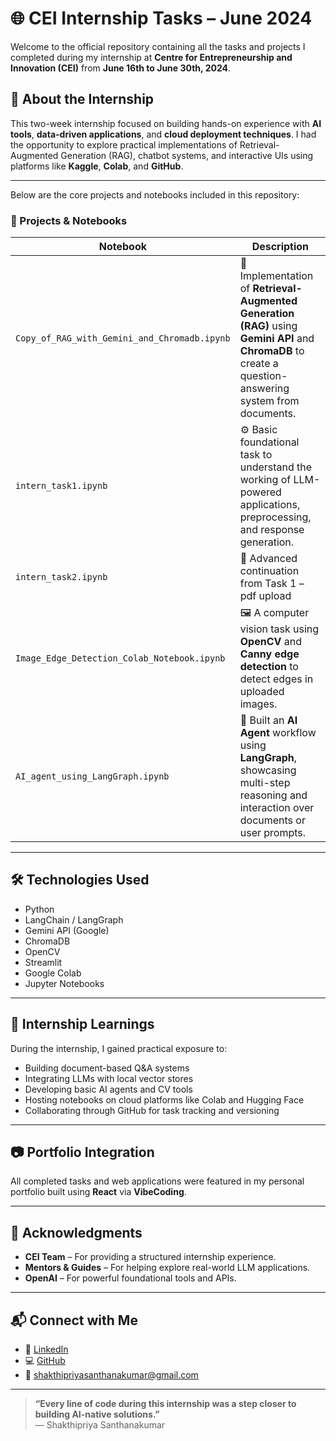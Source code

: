 # 🌐 CEI Internship Tasks – June 2024

Welcome to the official repository containing all the tasks and projects I completed during my internship at **Centre for Entrepreneurship and Innovation (CEI)** from **June 16th to June 30th, 2024**.

## 📌 About the Internship

This two-week internship focused on building hands-on experience with **AI tools**, **data-driven applications**, and **cloud deployment techniques**. I had the opportunity to explore practical implementations of Retrieval-Augmented Generation (RAG), chatbot systems, and interactive UIs using platforms like **Kaggle**, **Colab**, and **GitHub**.

---
Below are the core projects and notebooks included in this repository:

### 🧠 Projects & Notebooks

| Notebook | Description |
|---------|-------------|
| `Copy_of_RAG_with_Gemini_and_Chromadb.ipynb` | 📄 Implementation of **Retrieval-Augmented Generation (RAG)** using **Gemini API** and **ChromaDB** to create a question-answering system from documents. |
| `intern_task1.ipynb` | ⚙️ Basic foundational task to understand the working of LLM-powered applications, preprocessing, and response generation. |
| `intern_task2.ipynb` | 🔄 Advanced continuation from Task 1 – pdf upload |
| `Image_Edge_Detection_Colab_Notebook.ipynb` | 🖼️ A computer vision task using **OpenCV** and **Canny edge detection** to detect edges in uploaded images. |
| `AI_agent_using_LangGraph.ipynb` | 🤖 Built an **AI Agent** workflow using **LangGraph**, showcasing multi-step reasoning and interaction over documents or user prompts. |

---

## 🛠️ Technologies Used

- Python
- LangChain / LangGraph
- Gemini API (Google)
- ChromaDB
- OpenCV
- Streamlit
- Google Colab
- Jupyter Notebooks

---

## 🚀 Internship Learnings

During the internship, I gained practical exposure to:
- Building document-based Q&A systems
- Integrating LLMs with local vector stores
- Developing basic AI agents and CV tools
- Hosting notebooks on cloud platforms like Colab and Hugging Face
- Collaborating through GitHub for task tracking and versioning

---

## 📷 Portfolio Integration

All completed tasks and web applications were featured in my personal portfolio built using **React** via **VibeCoding**.  

---

## 🤝 Acknowledgments

- **CEI Team** – For providing a structured internship experience.
- **Mentors & Guides** – For helping explore real-world LLM applications.
- **OpenAI** – For powerful foundational tools and APIs.

---

## 📬 Connect with Me

- 🔗 [LinkedIn](https://linkedin.com/in/shakthipriyasanthanakumar)
- 💻 [GitHub](https://github.com/shakthipriyasanthanakumar)
- 📧 shakthipriyasanthanakumar@gmail.com

---

> **“Every line of code during this internship was a step closer to building AI-native solutions.”**   
> — Shakthipriya Santhanakumar




